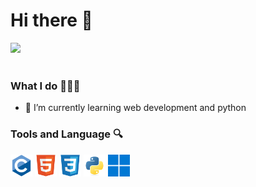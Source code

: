 # Hi there 👋

<!--
**Simone-77/Simone-77** is a ✨ _special_ ✨ repository because its `README.md` (this file) appears on your GitHub profile.

Here are some ideas to get you started:
- 🔭 I’m currently working on ...
- 🌱 I’m currently learning ...
- 👯 I’m looking to collaborate on ...
- 🤔 I’m looking for help with ...
- 💬 Ask me about ...
- 📫 How to reach me: ...
- 😄 Pronouns: ...
- ⚡ Fun fact: ...
-->
      
 <div>
  <img src="https://media.giphy.com/media/kXixecGzl2gBlpO4SQ/giphy.gif" width="150"/>
</div>

<br>

### What I do 👨🏻‍💻
  - 📖 I’m currently learning web development and python

### Tools and Language 🔍
   <div>
   <img src="https://github.com/devicons/devicon/blob/master/icons/c/c-original.svg" width="35"/>
   <img src="https://github.com/devicons/devicon/blob/master/icons/html5/html5-original.svg" width="35"/>
   <img src="https://github.com/devicons/devicon/blob/master/icons/css3/css3-original.svg" width="35"/>
   <img src="https://github.com/devicons/devicon/blob/master/icons/python/python-original.svg" width="35"/>
   <img src="https://github.com/devicons/devicon/blob/master/icons/windows11/windows11-original.svg" width="35"/>
   
 </div>

<br>
